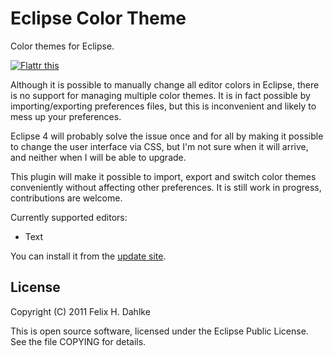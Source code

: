 Eclipse Color Theme
===================

Color themes for Eclipse.

[![Flattr this](http://api.flattr.com/button/flattr-badge-large.png "Flattr this")](http://flattr.com/thing/111560/Eclipse-Color-Theme)

Although it is possible to manually change all editor colors in
Eclipse, there is no support for managing multiple color themes. It is
in fact possible by importing/exporting preferences files, but this is
inconvenient and likely to mess up your preferences.

Eclipse 4 will probably solve the issue once and for all by making it
possible to change the user interface via CSS, but I'm not sure when
it will arrive, and neither when I will be able to upgrade.

This plugin will make it possible to import, export and switch color
themes conveniently without affecting other preferences. It is still
work in progress, contributions are welcome.

Currently supported editors:

* Text

You can install it from the [update site](http://fhd.github.com/eclipse-color-theme).

License
-------

Copyright (C) 2011 Felix H. Dahlke

This is open source software, licensed under the Eclipse Public License. See
the file COPYING for details.
